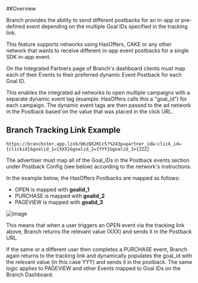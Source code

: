 ##Overview

Branch provides the ability to send different postbacks for an in-app or pre-defined event depending on the multiple Goal IDs specified in the tracking link.

This feature supports networks using HasOffers, CAKE or any other network that wants to receive different in-app event postbacks for a single SDK in-app event.

On the Integrated Partners page of Branch's dashboard clients must map each of their Events to their preferred dynamic Event Postback for each Goal ID.

This enables the integrated ad networks to open multiple campaigns with a separate dynamic event tag (example: HasOffers calls this a "goal_id") for each campaign. The dynamic event tags are then passed to the ad network in the Postback based on the value that was placed in the click URL.

## Branch Tracking Link Example

```
https://branchster.app.link/bKzQX2KCcS?%243p=partner_id&~click_id={clickid}&goalid_1={XXX}&goalid_2={YYY}&goalid_3={ZZZ}
```

The advertiser must map all of the Goal_IDs in the Postback events section under Postback Config (see below) according to the network's instructions.

In the example below, the HasOffers Postbacks are mapped as follows:

*   OPEN is mapped with **goalid_1**
*   PURCHASE is mapped with **goalid_2**
*   PAGEVIEW is mapped with **goalid_3**

![image](/_assets/img/pages/deep-linked-ads/partner-resources/multiple-goal-ids.png)

This means that when a user triggers an OPEN event via the tracking link above, Branch returns the relevant value (XXX) and sends it in the Postback URL.

If the same or a different user then completes a PURCHASE event, Branch again returns to the tracking link and dynamically populates the goal_id with the relevant value (in this case YYY) and sends it in the postback. The same logic applies to PAGEVIEW and other Events mapped to Goal IDs on the Branch Dashboard.
